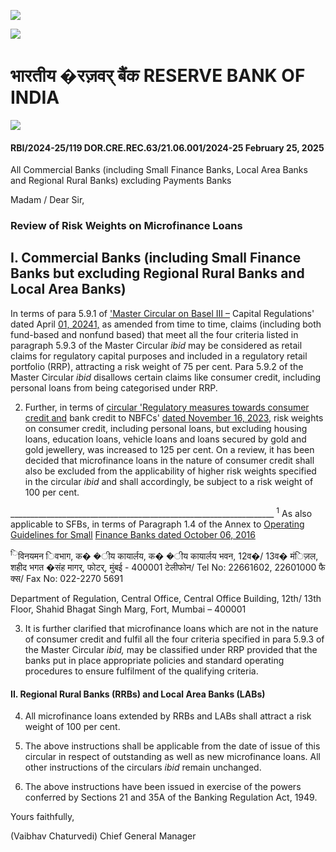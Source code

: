 ![](_page_0_Picture_0.jpeg)

![](_page_0_Picture_1.jpeg)

# भारतीय �रज़वर् बैंक RESERVE BANK OF INDIA

![](_page_0_Picture_3.jpeg)

#### RBI/2024-25/119 DOR.CRE.REC.63/21.06.001/2024-25 February 25, 2025

All Commercial Banks (including Small Finance Banks, Local Area Banks and Regional Rural Banks) excluding Payments Banks

Madam / Dear Sir,

### **Review of Risk Weights on Microfinance Loans**

## I. Commercial Banks (including Small Finance Banks but excluding Regional Rural Banks and Local Area Banks)

In terms of para 5.9.1 of ['Master Circular on Basel III –](https://www.rbi.org.in/Scripts/BS_ViewMasCirculardetails.aspx?id=12652) Capital Regulations' dated April [01, 2024](https://www.rbi.org.in/Scripts/BS_ViewMasCirculardetails.aspx?id=12652)[1,](#page-0-0) as amended from time to time, claims (including both fund-based and nonfund based) that meet all the four criteria listed in paragraph 5.9.3 of the Master Circular *ibid* may be considered as retail claims for regulatory capital purposes and included in a regulatory retail portfolio (RRP), attracting a risk weight of 75 per cent. Para 5.9.2 of the Master Circular *ibid* disallows certain claims like consumer credit, including personal loans from being categorised under RRP.

2. Further, in terms of [circular 'Regulatory measures towards consumer credit and](https://www.rbi.org.in/Scripts/NotificationUser.aspx?Id=12567&Mode=0)  bank credit to NBFCs' [dated November 16, 2023,](https://www.rbi.org.in/Scripts/NotificationUser.aspx?Id=12567&Mode=0) risk weights on consumer credit, including personal loans, but excluding housing loans, education loans, vehicle loans and loans secured by gold and gold jewellery, was increased to 125 per cent. On a review, it has been decided that microfinance loans in the nature of consumer credit shall also be excluded from the applicability of higher risk weights specified in the circular *ibid* and shall accordingly, be subject to a risk weight of 100 per cent.

<span id="page-0-0"></span>\_\_\_\_\_\_\_\_\_\_\_\_\_\_\_\_\_\_\_\_\_\_\_\_\_\_\_\_\_\_\_\_\_\_\_\_\_\_\_\_\_\_\_\_\_\_\_\_\_\_\_\_\_\_\_\_\_\_\_\_\_\_\_\_\_\_ <sup>1</sup> As also applicable to SFBs, in terms of Paragraph 1.4 of the Annex to [Operating Guidelines for Small](https://www.rbi.org.in/Scripts/NotificationUser.aspx?Id=10636&Mode=0)  [Finance Banks dated October 06, 2016](https://www.rbi.org.in/Scripts/NotificationUser.aspx?Id=10636&Mode=0)

<sup>ि</sup>विनयमन िवभाग, क� �ीय कायार्लय, क� �ीय कायार्लय भवन, 12व�/ 13व� मंिज़ल, शहीद भगत �संह मागर्, फोटर्, मुंबई - 400001 टेलीफोन/ Tel No: 22661602, 22601000 फै क्स/ Fax No: 022-2270 5691

Department of Regulation, Central Office, Central Office Building, 12th/ 13th Floor, Shahid Bhagat Singh Marg, Fort, Mumbai – 400001

3. It is further clarified that microfinance loans which are not in the nature of consumer credit and fulfil all the four criteria specified in para 5.9.3 of the Master Circular *ibid,* may be classified under RRP provided that the banks put in place appropriate policies and standard operating procedures to ensure fulfilment of the qualifying criteria.

#### II. Regional Rural Banks (RRBs) and Local Area Banks (LABs)

4. All microfinance loans extended by RRBs and LABs shall attract a risk weight of 100 per cent.

5. The above instructions shall be applicable from the date of issue of this circular in respect of outstanding as well as new microfinance loans. All other instructions of the circulars *ibid* remain unchanged.

6. The above instructions have been issued in exercise of the powers conferred by Sections 21 and 35A of the Banking Regulation Act, 1949.

Yours faithfully,

(Vaibhav Chaturvedi) Chief General Manager